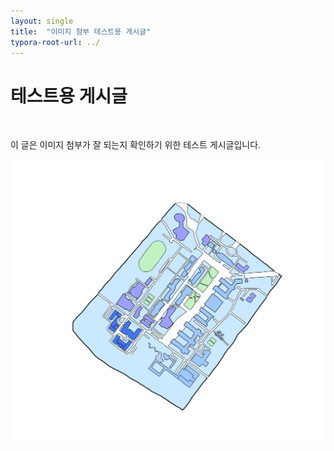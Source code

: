 ```yaml
---
layout: single
title:  "이미지 첨부 테스트용 게시글"
typora-root-url: ../
---
```




# 테스트용 게시글 #

&nbsp;

이 글은 이미지 첨부가 잘 되는지 확인하기 위한 테스트 게시글입니다.  

![inu-drawing](/images/2024-01-12-test/inu-drawing.png)